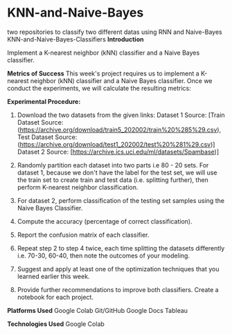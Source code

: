 # KNN-and-Naive-Bayes
two repositories to classify two different datas using RNN and Naive-Bayes
KNN-and-Naive-Bayes-Classifiers
**Introduction**

Implement a K-nearest neighbor (kNN) classifier and a Naive Bayes classifier.

**Metrics of Success**
This week's project requires us to implement a K-nearest neighbor (kNN) classifier and a Naive Bayes classifier. Once we conduct the experiments, we will calculate the resulting metrics:

**Experimental Procedure:**

1. Download the two datasets from the given links: Dataset 1 Source: [Train Dataset Source: (https://archive.org/download/train5_202002/train%20%285%29.csv), Test Dataset Source: (https://archive.org/download/test1_202002/test%20%281%29.csv)] Dataset 2 Source: [https://archive.ics.uci.edu/ml/datasets/Spambase)]

2. Randomly partition each dataset into two parts i.e 80 - 20 sets. For dataset 1, because we don't have the label for the test set, we will use the train set to create train and test data (i.e. splitting further), then perform K-nearest neighbor classification.

3. For dataset 2, perform classification of the testing set samples using the Naive Bayes Classifier.

4. Compute the accuracy (percentage of correct classification).

5. Report the confusion matrix of each classifier.

6. Repeat step 2 to step 4 twice, each time splitting the datasets differently i.e. 70-30, 60-40, then note the outcomes of your modeling.

7. Suggest and apply at least one of the optimization techniques that you learned earlier this week.

8. Provide further recommendations to improve both classifiers. Create a notebook for each project.


**Platforms Used**
Google Colab
Git/GitHub
Google Docs
Tableau

**Technologies Used**
Google Colab
